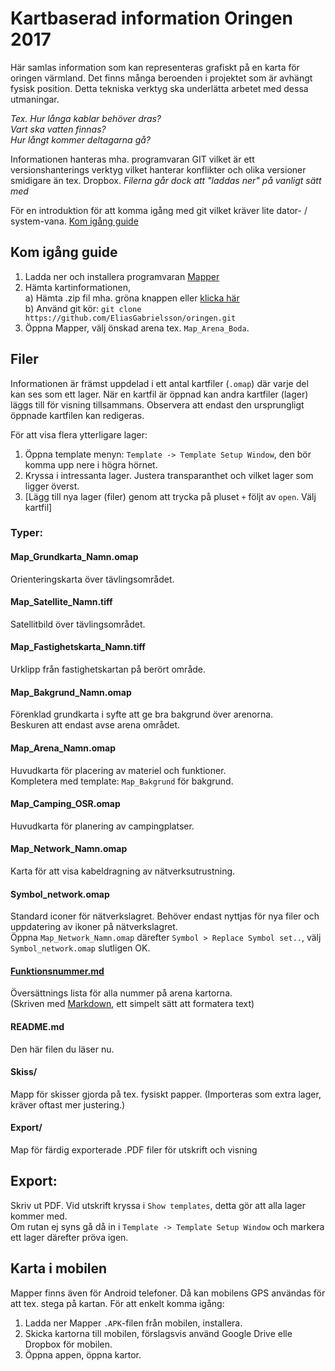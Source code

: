 # Kartbaserad information Oringen 2017
Här samlas information som kan representeras grafiskt på en karta för oringen värmland. Det finns många beroenden i projektet som är avhängt fysisk position. Detta tekniska verktyg ska underlätta arbetet med dessa utmaningar.

_Tex. Hur långa kablar behöver dras?_ <br>
_Vart ska vatten finnas?_ <br>
_Hur långt kommer deltagarna gå?_ <br>

Informationen hanteras mha. programvaran GIT vilket är ett versionshanterings verktyg vilket hanterar konflikter och olika versioner smidigare än tex. Dropbox. *Filerna går dock att "laddas ner" på vanligt sätt med*

För en introduktion för att komma igång med git vilket kräver lite dator- / system-vana. [Kom igång guide](https://try.github.io/levels/1/challenges/1)

## Kom igång guide

1. Ladda ner och installera programvaran [Mapper](http://www.openorienteering.org/apps/mapper/)
2. Hämta kartinformationen, <br>
a) Hämta .zip fil mha. gröna knappen eller [klicka här](https://github.com/EliasGabrielsson/oringen/archive/master.zip) <br>
b) Använd git kör: `git clone https://github.com/EliasGabrielsson/oringen.git`
3. Öppna Mapper, välj önskad arena tex. `Map_Arena_Boda`.

## Filer
Informationen är främst uppdelad i ett antal kartfiler (`.omap`) där varje del kan ses som ett lager.
När en kartfil är öppnad kan andra kartfiler (lager) läggs till för visning tillsammans. Observera att endast den ursprungligt öppnade kartfilen kan redigeras.

För att visa flera ytterligare lager:
1. Öppna template menyn: `Template -> Template Setup Window`, den bör komma upp nere i högra hörnet.
2. Kryssa i intressanta lager. Justera transparanthet och vilket lager som ligger överst.
3. [Lägg till nya lager (filer) genom att trycka på pluset `+` följt av `open`. Välj kartfil]

### Typer:

#### Map_Grundkarta_Namn.omap
Orienteringskarta över tävlingsområdet.

#### Map_Satellite_Namn.tiff
Satellitbild över tävlingsområdet.

#### Map_Fastighetskarta_Namn.tiff
Urklipp från fastighetskartan på berört område.

#### Map_Bakgrund_Namn.omap
Förenklad grundkarta i syfte att ge bra bakgrund över arenorna. <br> Beskuren att endast avse arena området.

#### Map_Arena_Namn.omap
Huvudkarta för placering av materiel och funktioner. <br>
Kompletera med template: `Map_Bakgrund` för bakgrund.

#### Map_Camping_OSR.omap
Huvudkarta för planering av campingplatser.

#### Map_Network_Namn.omap
Karta för att visa kabeldragning av nätverksutrustning.

#### Symbol_network.omap
Standard iconer för nätverkslagret.
Behöver endast nyttjas för nya filer och uppdatering av ikoner på nätverkslagret. <br> Öppna `Map_Network_Namn.omap` därefter `Symbol > Replace Symbol set..`, välj `Symbol_network.omap` slutligen OK.

#### [Funktionsnummer.md](../Funktionsnummer.md)
Översättnings lista för alla nummer på arena kartorna. <br>
(Skriven med [Markdown](http://www.markdowntutorial.com/), ett simpelt sätt att formatera text)

#### README.md
Den här filen du läser nu.

#### Skiss/
Mapp för skisser gjorda på tex. fysiskt papper.
(Importeras som extra lager, kräver oftast mer justering.)

#### Export/
Map för färdig exporterade .PDF filer för utskrift och visning

## Export:
Skriv ut PDF. Vid utskrift kryssa i `Show templates`, detta gör att alla lager kommer med. <br>
Om rutan ej syns gå då in i `Template -> Template Setup Window` och markera ett lager därefter pröva igen.


## Karta i mobilen
Mapper finns även för Android telefoner. Då kan mobilens GPS användas för att tex. stega på kartan. För att enkelt komma igång:

1. Ladda ner Mapper `.APK`-filen från mobilen, installera.
2. Skicka kartorna till mobilen, förslagsvis använd Google Drive elle Dropbox för mobilen.
3. Öppna appen, öppna kartor.

